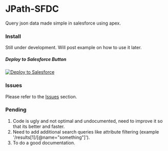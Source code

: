 # JPath-SFDC
Query json data made simple in salesforce using apex.

### Install

Still under development. Will post example on how to use it later.

##### Deploy to Salesforce Button

<a href="https://githubsfdeploy.herokuapp.com?owner=anyei&repo=JPath-SFDC">
  <img alt="Deploy to Salesforce"
       src="https://raw.githubusercontent.com/afawcett/githubsfdeploy/master/src/main/webapp/resources/img/deploy.png">
</a>


### Issues
Please refer to the <a href="https://github.com/anyei/JPath-SFDC/issues">Issues</a> section.

### Pending
1. Code is ugly and not optimal and undocumented, need to improve it so that its better and faster.
2. Need to add additional search queries like attribute filtering (example '/results[1]/[@name="something"]').
3. To do a good documentation.

